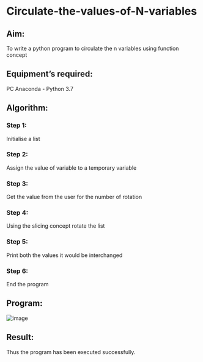 # Circulate-the-values-of-N-variables
## Aim:
To write a python program to circulate the n variables using function concept
## Equipment’s required:
PC
Anaconda - Python 3.7
## Algorithm: 
### Step 1: 
Initialise a list 
### Step 2: 
Assign the value of variable to a temporary variable
### Step 3: 
Get the value from the user for the number of rotation
### Step 4: 
Using the slicing concept rotate the list

### Step 5: 
Print both the values it would be interchanged
### Step 6: 
End the program
## Program:
![image](https://github.com/ezhilnevedha/Circulate-the-values-of-N-variables/assets/140057992/73ec9fb4-4399-47de-a409-618529c4dc3d)

## Result:
Thus the program has been executed successfully.
